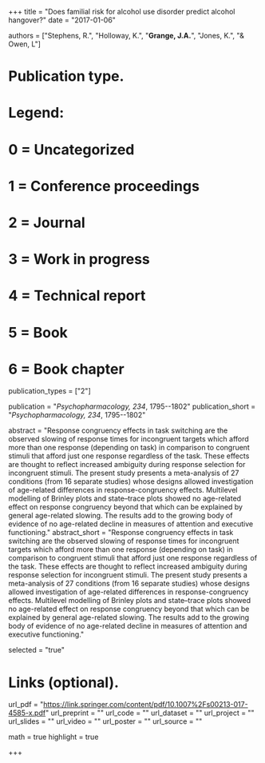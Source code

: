 +++
title = "Does familial risk for alcohol use disorder predict alcohol hangover?"
date = "2017-01-06"

authors = ["Stephens, R.", "Holloway, K.", "**Grange, J.A.**", "Jones, K.", "& Owen, L"]

# Publication type.
# Legend:
# 0 = Uncategorized
# 1 = Conference proceedings
# 2 = Journal
# 3 = Work in progress
# 4 = Technical report
# 5 = Book
# 6 = Book chapter
publication_types = ["2"]

publication = "*Psychopharmacology, 234*, 1795--1802"
publication_short = "*Psychopharmacology, 234*, 1795--1802"

abstract = "Response congruency effects in task switching are the observed slowing of response times for incongruent targets which afford more than one response (depending on task) in comparison to congruent stimuli that afford just one response regardless of the task. These effects are thought to reflect increased ambiguity during response selection for incongruent stimuli. The present study presents a meta-analysis of 27 conditions (from 16 separate studies) whose designs allowed investigation of age-related differences in response-congruency effects. Multilevel modelling of Brinley plots and state–trace plots showed no age-related effect on response congruency beyond that which can be explained by general age-related slowing. The results add to the growing body of evidence of no age-related decline in measures of attention and executive functioning."
abstract_short = "Response congruency effects in task switching are the observed slowing of response times for incongruent targets which afford more than one response (depending on task) in comparison to congruent stimuli that afford just one response regardless of the task. These effects are thought to reflect increased ambiguity during response selection for incongruent stimuli. The present study presents a meta-analysis of 27 conditions (from 16 separate studies) whose designs allowed investigation of age-related differences in response-congruency effects. Multilevel modelling of Brinley plots and state–trace plots showed no age-related effect on response congruency beyond that which can be explained by general age-related slowing. The results add to the growing body of evidence of no age-related decline in measures of attention and executive functioning."

selected = "true"

# Links (optional).
url_pdf = "https://link.springer.com/content/pdf/10.1007%2Fs00213-017-4585-x.pdf"
url_preprint = ""
url_code = ""
url_dataset = ""
url_project = ""
url_slides = ""
url_video = ""
url_poster = ""
url_source = ""

math = true
highlight = true

+++